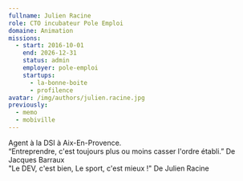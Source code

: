```yaml
---
fullname: Julien Racine
role: CTO incubateur Pole Emploi
domaine: Animation
missions:
  - start: 2016-10-01
    end: 2026-12-31
    status: admin
    employer: pole-emploi
    startups:
      - la-bonne-boite
      - profilence
avatar: /img/authors/julien.racine.jpg
previously:
  - memo
  - mobiville
---
```

Agent à la DSI à Aix-En-Provence.<br> “Entreprendre, c'est toujours plus ou moins casser l'ordre établi.” De Jacques Barraux<br> "Le DEV, c'est bien, Le sport, c'est mieux !" De Julien Racine